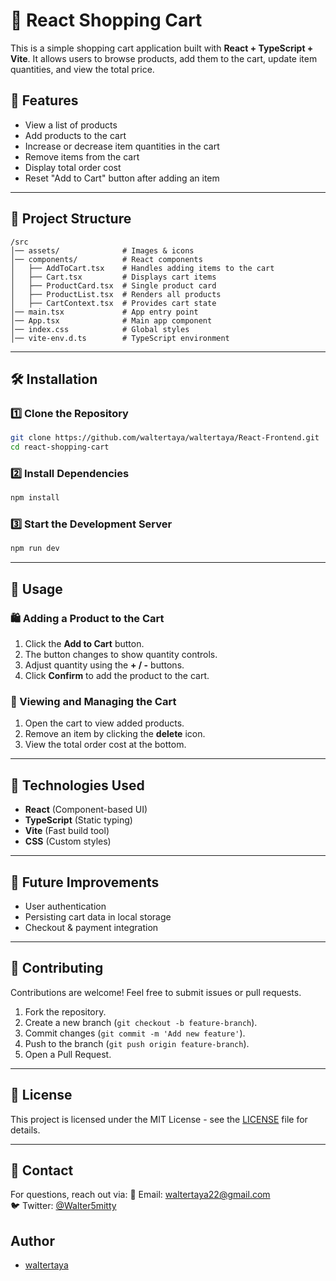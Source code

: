 # 🛒 React Shopping Cart

This is a simple shopping cart application built with **React + TypeScript + Vite**. It allows users to browse products, add them to the cart, update item quantities, and view the total price.

## 🚀 Features
- View a list of products
- Add products to the cart
- Increase or decrease item quantities in the cart
- Remove items from the cart
- Display total order cost
- Reset "Add to Cart" button after adding an item

---

## 📁 Project Structure
```
/src
│── assets/              # Images & icons
│── components/          # React components
│   ├── AddToCart.tsx    # Handles adding items to the cart
│   ├── Cart.tsx         # Displays cart items
│   ├── ProductCard.tsx  # Single product card
│   ├── ProductList.tsx  # Renders all products
│   ├── CartContext.tsx  # Provides cart state
│── main.tsx             # App entry point
│── App.tsx              # Main app component
│── index.css            # Global styles
│── vite-env.d.ts        # TypeScript environment
```

---

## 🛠 Installation

### 1️⃣ Clone the Repository
```sh
git clone https://github.com/waltertaya/waltertaya/React-Frontend.git
cd react-shopping-cart
```

### 2️⃣ Install Dependencies
```sh
npm install
```

### 3️⃣ Start the Development Server
```sh
npm run dev
```

---

## 📝 Usage

### 🛍 Adding a Product to the Cart
1. Click the **Add to Cart** button.
2. The button changes to show quantity controls.
3. Adjust quantity using the **+ / -** buttons.
4. Click **Confirm** to add the product to the cart.

### 🛒 Viewing and Managing the Cart
1. Open the cart to view added products.
2. Remove an item by clicking the **delete** icon.
3. View the total order cost at the bottom.

---

## 🔧 Technologies Used
- **React** (Component-based UI)
- **TypeScript** (Static typing)
- **Vite** (Fast build tool)
- **CSS** (Custom styles)

---

## 📌 Future Improvements
- User authentication
- Persisting cart data in local storage
- Checkout & payment integration

---

## 🤝 Contributing
Contributions are welcome! Feel free to submit issues or pull requests.

1. Fork the repository.
2. Create a new branch (`git checkout -b feature-branch`).
3. Commit changes (`git commit -m 'Add new feature'`).
4. Push to the branch (`git push origin feature-branch`).
5. Open a Pull Request.

---

## 📜 License
This project is licensed under the MIT License - see the [LICENSE](LICENSE) file for details.

---

## 💬 Contact
For questions, reach out via:
📧 Email: waltertaya22@gmail.com  
🐦 Twitter: [@Walter5mitty](https://twitter.com/Walter5mitty)

## Author

- [waltertaya](https://github.com/waltertaya)
